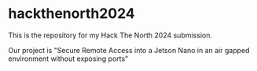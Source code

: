 # hackthenorth2024

This is the repository for my Hack The North 2024 submission.

Our project is "Secure Remote Access into a Jetson Nano in an air gapped environment without exposing ports"

